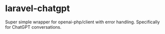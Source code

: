 # laravel-chatgpt
Super simple wrapper for openai-php/client with error handling. Specifically for ChatGPT conversations.
